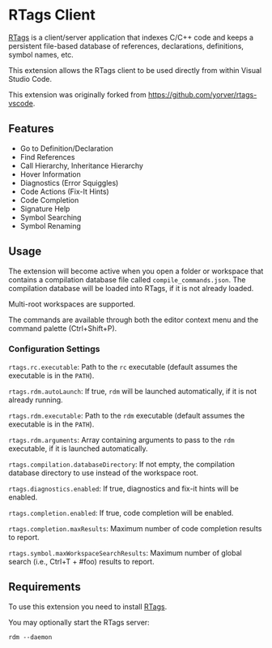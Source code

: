 # RTags Client

[RTags](https://github.com/Andersbakken/rtags) is a client/server application that indexes C/C++ code and keeps a persistent file-based database of references, declarations, definitions, symbol names, etc.

This extension allows the RTags client to be used directly from within Visual Studio Code.

This extension was originally forked from https://github.com/yorver/rtags-vscode.

## Features

* Go to Definition/Declaration
* Find References
* Call Hierarchy, Inheritance Hierarchy
* Hover Information
* Diagnostics (Error Squiggles)
* Code Actions (Fix-It Hints)
* Code Completion
* Signature Help
* Symbol Searching
* Symbol Renaming

## Usage

The extension will become active when you open a folder or workspace that contains a compilation database file called `compile_commands.json`. The compilation database will be loaded into RTags, if it is not already loaded.

Multi-root workspaces are supported.

The commands are available through both the editor context menu and the command palette (Ctrl+Shift+P).

### Configuration Settings

`rtags.rc.executable`: Path to the `rc` executable (default assumes the executable is in the `PATH`).

`rtags.rdm.autoLaunch`: If true, `rdm` will be launched automatically, if it is not already running.

`rtags.rdm.executable`: Path to the `rdm` executable (default assumes the executable is in the `PATH`).

`rtags.rdm.arguments`: Array containing arguments to pass to the `rdm` executable, if it is launched automatically.

`rtags.compilation.databaseDirectory`: If not empty, the compilation database directory to use instead of the workspace root.

`rtags.diagnostics.enabled`: If true, diagnostics and fix-it hints will be enabled.

`rtags.completion.enabled`: If true, code completion will be enabled.

`rtags.completion.maxResults`: Maximum number of code completion results to report.

`rtags.symbol.maxWorkspaceSearchResults`: Maximum number of global search (i.e., Ctrl+T + #foo) results to report.

## Requirements

To use this extension you need to install [RTags](https://github.com/Andersbakken/rtags).

You may optionally start the RTags server:

    rdm --daemon
